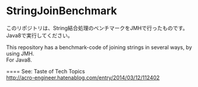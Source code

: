 StringJoinBenchmark
===================

このリポジトリは、String結合処理のベンチマークをJMHで行ったものです。  
Java8で実行してください。


This repository has a benchmark-code of joining strings in several ways, by using JMH.   
For Java8.


====
See: Taste of Tech Topics  
http://acro-engineer.hatenablog.com/entry/2014/03/12/112402
